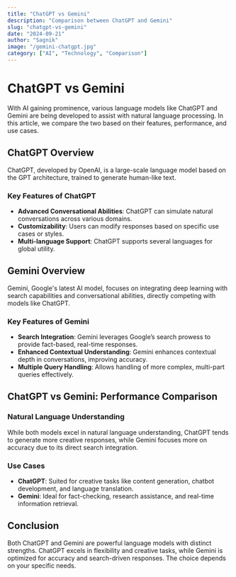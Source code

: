 ```yaml
---
title: "ChatGPT vs Gemini"
description: "Comparison between ChatGPT and Gemini"
slug: "chatgpt-vs-gemini"
date: "2024-09-21"
author: "Sagnik"
image: "/gemini-chatgpt.jpg"
category: ["AI", "Technology", "Comparison"]
---
```


# ChatGPT vs Gemini

With AI gaining prominence, various language models like ChatGPT and Gemini are being developed to assist with natural language processing. In this article, we compare the two based on their features, performance, and use cases.

## ChatGPT Overview

ChatGPT, developed by OpenAI, is a large-scale language model based on the GPT architecture, trained to generate human-like text.

### Key Features of ChatGPT

- **Advanced Conversational Abilities**: ChatGPT can simulate natural conversations across various domains.
- **Customizability**: Users can modify responses based on specific use cases or styles.
- **Multi-language Support**: ChatGPT supports several languages for global utility.

## Gemini Overview

Gemini, Google's latest AI model, focuses on integrating deep learning with search capabilities and conversational abilities, directly competing with models like ChatGPT.

### Key Features of Gemini

- **Search Integration**: Gemini leverages Google’s search prowess to provide fact-based, real-time responses.
- **Enhanced Contextual Understanding**: Gemini enhances contextual depth in conversations, improving accuracy.
- **Multiple Query Handling**: Allows handling of more complex, multi-part queries effectively.

## ChatGPT vs Gemini: Performance Comparison

### Natural Language Understanding

While both models excel in natural language understanding, ChatGPT tends to generate more creative responses, while Gemini focuses more on accuracy due to its direct search integration.

### Use Cases

- **ChatGPT**: Suited for creative tasks like content generation, chatbot development, and language translation.
- **Gemini**: Ideal for fact-checking, research assistance, and real-time information retrieval.

## Conclusion

Both ChatGPT and Gemini are powerful language models with distinct strengths. ChatGPT excels in flexibility and creative tasks, while Gemini is optimized for accuracy and search-driven responses. The choice depends on your specific needs.
